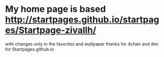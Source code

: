 # My home page is based http://startpages.github.io/startpages/Startpage-zivallh/
with changes only in the favorites and wallpaper
thanks for 4chan and dev for Startpages.github.io
